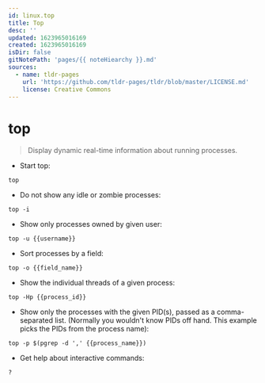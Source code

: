 ```yaml
---
id: linux.top
title: Top
desc: ''
updated: 1623965016169
created: 1623965016169
isDir: false
gitNotePath: 'pages/{{ noteHiearchy }}.md'
sources:
  - name: tldr-pages
    url: 'https://github.com/tldr-pages/tldr/blob/master/LICENSE.md'
    license: Creative Commons
---
```

# top

> Display dynamic real-time information about running processes.

- Start top:

`top`

- Do not show any idle or zombie processes:

`top -i`

- Show only processes owned by given user:

`top -u {{username}}`

- Sort processes by a field:

`top -o {{field_name}}`

- Show the individual threads of a given process:

`top -Hp {{process_id}}`

- Show only the processes with the given PID(s), passed as a comma-separated list. (Normally you wouldn't know PIDs off hand. This example picks the PIDs from the process name):

`top -p $(pgrep -d ',' {{process_name}})`

- Get help about interactive commands:

`?`

